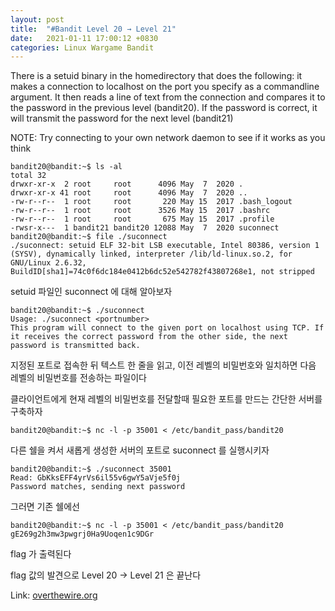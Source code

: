 ```yaml
---
layout: post
title:  "#Bandit Level 20 → Level 21"
date:   2021-01-11 17:00:12 +0830
categories: Linux Wargame Bandit
---
```


There is a setuid binary in the homedirectory that does the following: it makes a connection to localhost on the port you specify as a commandline argument. It then reads a line of text from the connection and compares it to the password in the previous level (bandit20). If the password is correct, it will transmit the password for the next level (bandit21)

NOTE: Try connecting to your own network daemon to see if it works as you think

```
bandit20@bandit:~$ ls -al
total 32
drwxr-xr-x  2 root     root      4096 May  7  2020 .
drwxr-xr-x 41 root     root      4096 May  7  2020 ..
-rw-r--r--  1 root     root       220 May 15  2017 .bash_logout
-rw-r--r--  1 root     root      3526 May 15  2017 .bashrc
-rw-r--r--  1 root     root       675 May 15  2017 .profile
-rwsr-x---  1 bandit21 bandit20 12088 May  7  2020 suconnect
bandit20@bandit:~$ file ./suconnect 
./suconnect: setuid ELF 32-bit LSB executable, Intel 80386, version 1 (SYSV), dynamically linked, interpreter /lib/ld-linux.so.2, for GNU/Linux 2.6.32, BuildID[sha1]=74c0f6dc184e0412b6dc52e542782f43807268e1, not stripped
```
setuid 파일인 suconnect 에 대해 알아보자
```
bandit20@bandit:~$ ./suconnect 
Usage: ./suconnect <portnumber>
This program will connect to the given port on localhost using TCP. If it receives the correct password from the other side, the next password is transmitted back.
```
지정된 포트로 접속한 뒤 텍스트 한 줄을 읽고, 이전 레벨의 비밀번호와 일치하면 다음 레벨의 비밀번호를 전송하는 파일이다

클라이언트에게 현재 레벨의 비밀번호를 전달할때 필요한 포트를 만드는 간단한 서버를 구축하자
```
bandit20@bandit:~$ nc -l -p 35001 < /etc/bandit_pass/bandit20
```
다른 쉘을 켜서 새롭게 생성한 서버의 포트로 suconnect 를 실행시키자
```
bandit20@bandit:~$ ./suconnect 35001
Read: GbKksEFF4yrVs6il55v6gwY5aVje5f0j
Password matches, sending next password
```
그러면 기존 쉘에선
```
bandit20@bandit:~$ nc -l -p 35001 < /etc/bandit_pass/bandit20
gE269g2h3mw3pwgrj0Ha9Uoqen1c9DGr
```
flag 가 출력된다

flag 값의 발견으로 Level 20 → Level 21 은 끝난다


Link: [overthewire.org](https://overthewire.org/wargames/bandit/bandit21.html)
